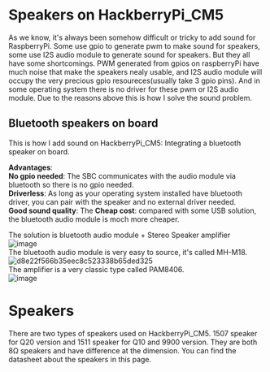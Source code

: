 # Speakers on HackberryPi_CM5

As we know, it's always been somehow difficult or tricky to add sound for RaspberryPi. Some use gpio to generate pwm to make sound for speakers, some use I2S audio module to generate sound for speakers. But they all have some shortcomings. PWM generated from gpios on raspberryPi have much noise that make the speakers nealy usable, and I2S audio module will occupy the very precious gpio resoureces(usually take 3 gpio pins). And in some operating system there is no driver for these pwm or I2S audio module. Due to the reasons above this is how I solve the sound problem.

## Bluetooth speakers on board

This is how I add sound on HackberryPi_CM5: Integrating a bluetooth speaker on board.  


**Advantages**:  
**No gpio needed**: The SBC communicates with the audio module via bluetooth so there is no gpio needed.  
**Driverless**: As long as your operating system installed have bluetooth driver, you can pair with the speaker and no external driver needed.  
**Good sound quality**: The 
**Cheap cost**: compared with some USB solution, the bluetooth audio module is moch more cheaper.  


The solution is bluetooth audio module + Stereo Speaker amplifier  
![image](https://github.com/user-attachments/assets/fa1b662a-e1b8-4add-a23a-1842e9664163)  
The bluetooth audio module is very easy to source, it's called MH-M18.  
![d8e22f566b35eec8c523338b65ded325](https://github.com/user-attachments/assets/870e180d-ea77-4786-b0f6-767c084fa577)  
The amplifier is a very classic type called PAM8406.  
![image](https://github.com/user-attachments/assets/2b6e1704-28a0-40e7-b78f-e65098a3e902)  

# Speakers

There are two types of speakers used on HackberryPi_CM5. 1507 speaker for Q20 version and 1511 speaker for Q10 and 9900 version. They are both 8Ω speakers and have difference at the dimension. You can find the datasheet about the speakers in this page.
